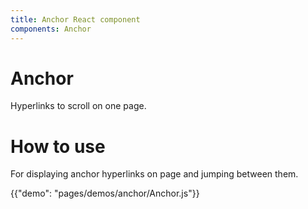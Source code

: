 ```yaml
---
title: Anchor React component
components: Anchor
---
```


# Anchor

<p class="description">Hyperlinks to scroll on one page.</p>

# How to use

For displaying anchor hyperlinks on page and jumping between them.

{{"demo": "pages/demos/anchor/Anchor.js"}}


